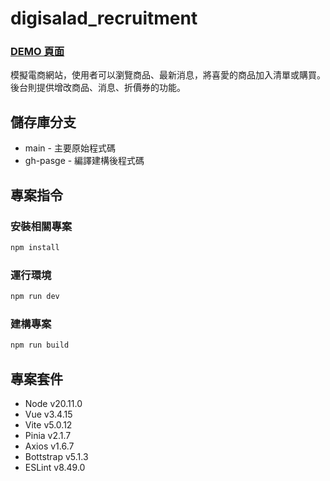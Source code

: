 # digisalad_recruitment
### [DEMO 頁面](https://minnnn7716.github.io/whatToDrink/#/)
模擬電商網站，使用者可以瀏覽商品、最新消息，將喜愛的商品加入清單或購買。後台則提供增改商品、消息、折價券的功能。

## 儲存庫分支
* main - 主要原始程式碼
* gh-pasge - 編譯建構後程式碼

## 專案指令
### 安裝相關專案
```sh
npm install
```
### 運行環境

```sh
npm run dev
```
### 建構專案
```sh
npm run build
```

## 專案套件
* Node v20.11.0
* Vue v3.4.15
* Vite v5.0.12
* Pinia v2.1.7
* Axios v1.6.7
* Bottstrap v5.1.3
* ESLint v8.49.0
